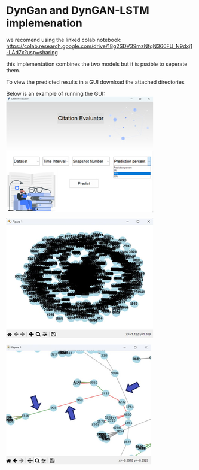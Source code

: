 # DynGan and DynGAN-LSTM implemenation

we recomend using the linked colab notebook: https://colab.research.google.com/drive/18g2SDV39mzNfqN366FU_N9dxj1-LAd7x?usp=sharing

this implementation combines the two models but it is pssible to seperate them.

To view the predicted results in a GUI download the attached directories

Below is an example of running the GUI:
![main window](https://github.com/edenamir/DynGan/blob/main/main.jpg)

![network](https://github.com/edenamir/DynGan/blob/main/network.png)

![prediction](https://github.com/edenamir/DynGan/blob/main/example.jpg)
